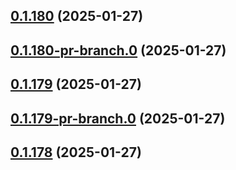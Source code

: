 ## [0.1.180](https://github.com/latha-414/AWS-CICD-web-app/compare/v0.1.180-pr-branch.0...v0.1.180) (2025-01-27)



## [0.1.180-pr-branch.0](https://github.com/latha-414/AWS-CICD-web-app/compare/v0.1.179...v0.1.180-pr-branch.0) (2025-01-27)



## [0.1.179](https://github.com/latha-414/AWS-CICD-web-app/compare/v0.1.179-pr-branch.0...v0.1.179) (2025-01-27)



## [0.1.179-pr-branch.0](https://github.com/latha-414/AWS-CICD-web-app/compare/v0.1.178...v0.1.179-pr-branch.0) (2025-01-27)



## [0.1.178](https://github.com/latha-414/AWS-CICD-web-app/compare/v0.1.178-pr-branch.2...v0.1.178) (2025-01-27)



